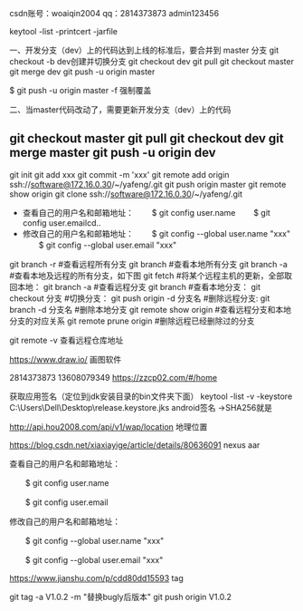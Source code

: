 csdn账号：woaiqin2004
qq：2814373873 admin123456

keytool -list -printcert -jarfile

一、开发分支（dev）上的代码达到上线的标准后，要合并到 master 分支
git checkout -b dev创建并切换分支
git checkout dev
git pull
git checkout master
git merge dev
git push -u origin master

$ git push -u origin master -f 强制覆盖

二、当master代码改动了，需要更新开发分支（dev）上的代码

git checkout master 
git pull 
git checkout dev
git merge master 
git push -u origin dev
--------------------- 
git init
git add xxx
git commit -m 'xxx'
 git remote add origin ssh://software@172.16.0.30/~/yafeng/.git
git push origin master 
git remote show origin
git clone ssh://software@172.16.0.30/~/yafeng/.git


- 查看自己的用户名和邮箱地址：
　　$ git config user.name
　　$ git config user.emailcd..
- 修改自己的用户名和邮箱地址：
　　$ git config --global user.name "xxx"
　　$ git config --global user.email "xxx"

git branch -r       #查看远程所有分支
git branch           #查看本地所有分支
git branch -a       #查看本地及远程的所有分支，如下图
git fetch   #将某个远程主机的更新，全部取回本地：
git branch -a  #查看远程分支
git branch  #查看本地分支：
git checkout 分支 #切换分支：
git push origin -d 分支名  #删除远程分支: 
git branch -d 分支名  #删除本地分支
git remote show origin  #查看远程分支和本地分支的对应关系
git remote prune origin #删除远程已经删除过的分支

git remote -v 查看远程仓库地址

https://www.draw.io/  画图软件

2814373873  13608079349
https://zzcp02.com/#/home

获取应用签名（定位到jdk安装目录的bin文件夹下面）
keytool -list -v -keystore C:\Users\Dell\Desktop\release.keystore.jks
android签名 ->SHA256就是

http://api.hou2008.com/api/v1/wap/location 地理位置

https://blog.csdn.net/xiaxiayige/article/details/80636091  nexus aar


查看自己的用户名和邮箱地址：

　　$ git config user.name

　　$ git config user.email

修改自己的用户名和邮箱地址：

　　$ git config --global user.name "xxx"

　　$ git config --global user.email "xxx"

https://www.jianshu.com/p/cdd80dd15593  tag

git tag -a V1.0.2 -m "替换bugly后版本"
git push origin V1.0.2
